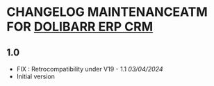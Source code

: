 # CHANGELOG MAINTENANCEATM FOR [DOLIBARR ERP CRM](https://www.dolibarr.org)

## 1.0

- FIX : Retrocompatibility under V19 - 1.1 *03/04/2024*  
- Initial version
